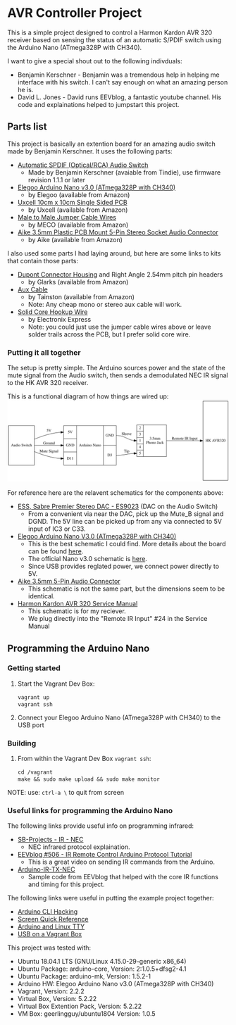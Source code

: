 # AVR Controller Project

This is a simple project designed to control a Harmon Kardon AVR 320 receiver based on sensing the status of an automatic S/PDIF switch using the Arduino Nano (ATmega328P with CH340).

I want to give a special shout out to the following indivduals:
*  Benjamin Kerschner - Benjamin was a tremendous help in helping me interface with his switch. I can't say enough on what an amazing person he is.
*  David L. Jones - David runs EEVblog, a fantastic youtube channel. His code and explainations helped to jumpstart this project.

## Parts list
This project is basically an extention board for an amazing audio switch made by Benjamin Kerschner. It uses the following parts:
*  [Automatic SPDIF (Optical/RCA) Audio Switch](https://www.tindie.com/products/Beni_Skate/automatic-spdif-opticalrca-audio-switch)
    - Made by Benjamin Kerschner (avaiable from Tindie), use firmware revision 1.1.1 or later
*  [Elegoo Arduino Nano v3.0 (ATmega328P with CH340)](https://www.amazon.com/gp/product/B071NMBP4S)
    - by Elegoo (available from Amazon)
*  [Uxcell 10cm x 10cm Single Sided PCB](https://www.amazon.com/gp/product/B07DTHTXTZ)
    - by Uxcell (available from Amazon)
*  [Male to Male Jumper Cable Wires](https://www.amazon.com/gp/product/B00ARTWJ44)
    - by MECO (available from Amazon)
*  [Aike 3.5mm Plastic PCB Mount 5-Pin Stereo Socket Audio Connector](https://www.amazon.com/gp/product/B01N5DIZQG)
    - by Aike (available from Amazon)

I also used some parts I had laying around, but here are some links to kits that contain those parts:
*  [Dupont Connector Housing](https://www.amazon.com/gp/product/B01G0I0ZZK) and Right Angle 2.54mm pitch pin headers
    - by Glarks (available from Amazon)
*  [Aux Cable](https://www.amazon.com/gp/product/B072FFV5Y7)
    - by Tainston (available from Amazon)
    - Note: Any cheap mono or stereo aux cable will work.
*  [Solid Core Hookup Wire](https://www.amazon.com/gp/product/B00B4ZRPEY)
    - by Electronix Express
    - Note: you could just use the jumper cable wires above or leave solder trails across the PCB, but I prefer solid core wire.


### Putting it all together
The setup is pretty simple. The Arduino sources power and the state of the mute signal from the Audio switch, then sends a demodulated NEC IR signal to the HK AVR 320 receiver.

This is a functional diagram of how things are wired up:
![Functional Diagram](diagrams/avr.svg)

For reference here are the relavent schematics for the components above:
*  [ESS, Sabre Premier Stereo DAC - ES9023](https://datasheetspdf.com/pdf-file/1132651/ESS/ES9023/1) (DAC on the Audio Switch)
    - From a convenient via near the DAC, pick up the Mute_B signal and DGND. The 5V line can be picked up from any via connected to 5V input of IC3 or C33.
*  [Elegoo Arduino Nano V3.0 (ATmega328P with CH340)](http://actrl.cz/blog/wp-content/uploads/nano_ch340_schematics-rev1.pdf)
    - This is the best schematic I could find. More details about the board can be found [here](http://actrl.cz/blog/index.php/2016/arduino-nano-ch340-schematics-and-details/).
    - The official Nano v3.0 schematic is [here](https://www.arduino.cc/en/uploads/Main/Arduino_Nano-Rev3.2-SCH.pdf).
    - Since USB provides reglated power, we connect power directly to 5V.
*  [Aike 3.5mm 5-Pin Audio Connector](http://www.sparkfun.com/datasheets/Prototyping/Audio-3.5mm.pdf)
    - This schematic is not the same part, but the dimensions seem to be identical.
*  [Harmon Kardon AVR 320 Service Manual](https://www.vintageshifi.com/repertoire-pdf/pdf/telecharge.php?pdf=Harman-Kardon-AVR-320-Service-Manual.pdf)
    - This schematic is for my reciever.
    - We plug directly into the "Remote IR Input" #24 in the Service Manual


## Programming the Arduino Nano

### Getting started
1.  Start the Vagrant Dev Box:
    ```
    vagrant up
    vagrant ssh
    ```
2.  Connect your Elegoo Arduino Nano (ATmega328P with CH340) to the USB port

### Building
1.  From within the Vagrant Dev Box `vagrant ssh`:
    ```
    cd /vagrant
    make && sudo make upload && sudo make monitor
    ```

NOTE: use: `ctrl-a \` to quit from screen


### Useful links for programming the Arduino Nano

The following links provide useful info on programming infrared:
*  [SB-Projects - IR - NEC](https://www.sbprojects.net/knowledge/ir/nec.php)
    - NEC infrared protocol explaination.
*  [EEVblog #506 - IR Remote Control Arduino Protocol Tutorial](https://www.youtube.com/watch?v=BUvFGTxZBG8)
    - This is a great video on sending IR commands from the Arduino.
*  [Arduino-IR-TX-NEC](https://gist.github.com/EEVblog/6206934)
    - Sample code from EEVblog that helped with the core IR functions and timing for this project.

The following links were useful in putting the example project together:
*  [Arduino CLI Hacking](http://www.raspberryvi.org/stories/arduino-cli.html)
*  [Screen Quick Reference](http://aperiodic.net/screen/quick_reference)
*  [Arduino and Linux TTY](https://playground.arduino.cc/Interfacing/LinuxTTY)
*  [USB on a Vagrant Box](https://sonnguyen.ws/connect-usb-from-virtual-machine-using-vagrant-and-virtualbox/)

This project was tested with:
*  Ubuntu 18.04.1 LTS (GNU/Linux 4.15.0-29-generic x86_64)
*  Ubuntu Package: arduino-core, Version: 2:1.0.5+dfsg2-4.1
*  Ubuntu Package: arduino-mk, Version: 1.5.2-1
*  Arduino HW: Elegoo Arduino Nano v3.0 (ATmega328P with CH340)
*  Vagrant, Version: 2.2.2
*  Virtual Box, Version: 5.2.22
*  Virtual Box Extention Pack, Version: 5.2.22
*  VM Box: geerlingguy/ubuntu1804 Version: 1.0.5
